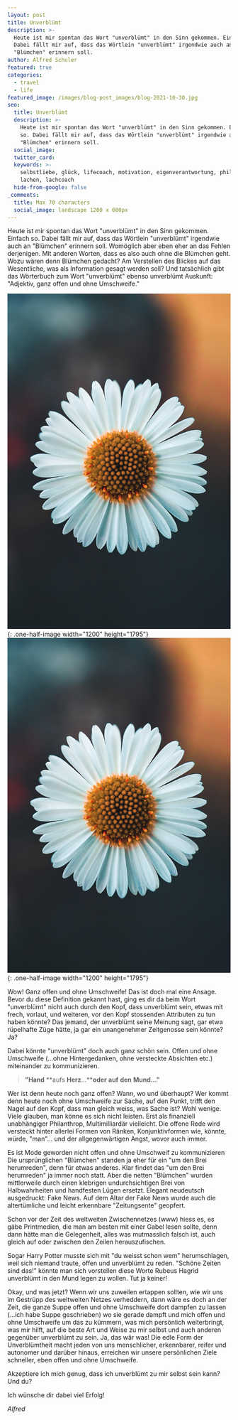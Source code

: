 ```yaml
---
layout: post
title: Unverblümt
description: >-
  Heute ist mir spontan das Wort "unverblümt" in den Sinn gekommen. Einfach so.
  Dabei fällt mir auf, dass das Wörtlein "unverblümt" irgendwie auch an
  "Blümchen" erinnern soll.
author: Alfred Schuler
featured: true
categories:
  - travel
  - life
featured_image: /images/blog-post_images/blog-2021-10-30.jpg
seo:
  title: Unverblümt
  description: >-
    Heute ist mir spontan das Wort "unverblümt" in den Sinn gekommen. Einfach
    so. Dabei fällt mir auf, dass das Wörtlein "unverblümt" irgendwie auch an
    "Blümchen" erinnern soll.
  social_image:
  twitter_card:
  keywords: >-
    selbstliebe, glück, lifecoach, motivation, eigenverantwortung, philosophie,
    lachen, lachcoach
  hide-from-google: false
_comments:
  title: Max 70 characters
  social_image: landscape 1200 x 600px
---
```

Heute ist mir spontan das Wort "unverblümt" in den Sinn gekommen. Einfach so. Dabei fällt mir auf, dass das Wörtlein "unverblümt" irgendwie auch an "Blümchen" erinnern soll. Womöglich aber eben eher an das Fehlen derjenigen. Mit anderen Worten, dass es also auch ohne die Blümchen geht. Wozu wären denn Blümchen gedacht? Am Verstellen des Blickes auf das Wesentliche, was als Information gesagt werden soll? Und tatsächlich gibt das Wörterbuch zum Wort "unverblümt" ebenso unverblümt Auskunft: "Adjektiv, ganz offen und ohne Umschweife."

![](/images/blog-post_images/blog-2021-10-30.jpg){: .one-half-image width="1200" height="1795"}![](/images/blog-post_images/blog-2021-10-30.jpg){: .one-half-image width="1200" height="1795"}

Wow\! Ganz offen und ohne Umschweife\! Das ist doch mal eine Ansage. Bevor du diese Definition gekannt hast, ging es dir da beim Wort "unverblümt" nicht auch durch den Kopf, dass unverblümt sein, etwas mit frech, vorlaut, und weiteren, vor den Kopf stossenden Attributen zu tun haben könnte? Das jemand, der unverblümt seine Meinung sagt, gar etwa rüpelhafte Züge hätte, ja gar ein unangenehmer Zeitgenosse sein könnte? Ja?

Dabei könnte "unverblümt" doch auch ganz schön sein. Offen und ohne Umschweife (…ohne Hintergedanken, ohne versteckte Absichten etc.) miteinander zu kommunizieren.

> **"Hand** **aufs&nbsp;****Herz****…****oder** **auf** **den** **Mund…"**

Wer ist denn heute noch ganz offen? Wann, wo und überhaupt? Wer kommt denn heute noch ohne Umschweife zur Sache, auf den Punkt, trifft den Nagel auf den Kopf, dass man gleich weiss, was Sache ist? Wohl wenige. Viele glauben, man könne es sich nicht leisten. Erst als finanziell unabhängiger Philanthrop, Multimilliardär vielleicht. Die offene Rede wird versteckt hinter allerlei Formen von Ränken, Konjunktivformen wie, könnte, würde, "man"… und der allgegenwärtigen Angst, wovor auch immer.

Es ist Mode geworden nicht offen und ohne Umschweif zu kommunizieren Die ursprünglichen "Blümchen" standen ja eher für ein "um den Brei herumreden", denn für etwas anderes. Klar findet das "um den Brei herumreden" ja immer noch statt. Aber die netten "Blümchen" wurden mittlerweile durch einen klebrigen undurchsichtigen Brei von Halbwahrheiten und handfesten Lügen ersetzt. Elegant neudeutsch ausgedruckt: Fake News. Auf dem Altar der Fake News wurde auch die altertümliche und leicht erkennbare "Zeitungsente" geopfert.

Schon vor der Zeit des weltweiten Zwischennetzes (www) hiess es, es gäbe Printmedien, die man am besten mit einer Gabel lesen sollte, denn dann hätte man die Gelegenheit, alles was mutmasslich falsch ist, auch gleich auf oder zwischen den Zeilen herauszufischen.

Sogar Harry Potter musste sich mit "du weisst schon wem" herumschlagen, weil sich niemand traute, offen und unverblümt zu reden. "Schöne Zeiten sind das\!" könnte man sich vorstellen diese Worte Rubeus Hagrid unverblümt in den Mund legen zu wollen. Tut ja keiner\!

Okay, und was jetzt? Wenn wir uns zuweilen ertappen sollten, wie wir uns im Gestrüpp des weltweiten Netzes verheddern, dann wäre es doch an der Zeit, die ganze Suppe offen und ohne Umschweife dort dampfen zu lassen (…ich habe Suppe geschrieben) wo sie gerade dampft und mich offen und ohne Umschweife um das zu kümmern, was mich persönlich weiterbringt, was mir hilft, auf die beste Art und Weise zu mir selbst und auch anderen gegenüber unverblümt zu sein. Ja, das wär was\! Die edle Form der Unverblümtheit macht jeden von uns menschlicher, erkennbarer, reifer und autonomer und darüber hinaus, erreichen wir unsere persönlichen Ziele schneller, eben offen und ohne Umschweife.

Akzeptiere ich mich genug, dass ich unverblümt zu mir selbst sein kann? Und du?

Ich wünsche dir dabei viel Erfolg\!

*Alfred*
